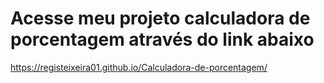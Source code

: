 # Acesse meu projeto calculadora de porcentagem através do link abaixo

https://registeixeira01.github.io/Calculadora-de-porcentagem/
